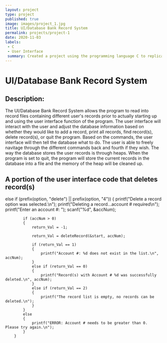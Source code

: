 ```yaml
---
layout: project
type: project
published: true
image: images/project_1.jpg
title: UI/Database Bank Record System
permalink: projects/project-1
date: 2020-11-03
labels:
 - C
 - User Interface
 summary: Created a project using the programming language C to replicate a simple user interface program that stores records of users. 
---
```


# UI/Database Bank Record System

## Description: 
The UI/Database Bank Record System allows the program to read into record files containing different user's records prior to actually starting up and using the user interface function of the program. The user interface will interact with the user and adjust the database information based on whether they would like to add a record, print all records, find record(s), delete record(s), or quit the program. Based on the commands, the user interface will then tell the database what to do. The user is able to freely navitage through the different commands back and fourth if they wish. The way the database stores the user records is through heaps. When the program is set to quit, the program will store the current records in the database into a file and the memory of the heap will be cleaned up. 

## A portion of the user interface code that deletes record(s)
else if (prefix(option, "delete") || prefix(option, "4"))
        {
            printf("Delete a record option was selected.\n");
            printf("Deleting a record...account # required\n");
            printf("Enter an account #: ");
            scanf("%d", &accNum);

            if (accNum > 0)
            {
                return_Val = -1;

                return_Val = deleteRecord(&start, accNum);

                if (return_Val == 1)
                {
                    printf("Account #: %d does not exist in the list.\n", accNum);
                }
                else if (return_Val == 0)
                {
                    printf("Record(s) with Account # %d was successfully deleted.\n", accNum);
                }
                else if (return_Val == 2)
                {
                    printf("The record list is empty, no records can be deleted.\n");
                }
            }
            else
            {
                printf("ERROR: Account # needs to be greater than 0. Please try again.\n");
            }
        }


